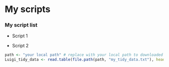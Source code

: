 # My scripts

### My script list 

* Script 1

* Script 2

```R
path <- "your local path" # replace with your local path to downloaded file
Luigi_tidy_data <- read.table(file.path(path, "my_tidy_data.txt"), header = TRUE)
```